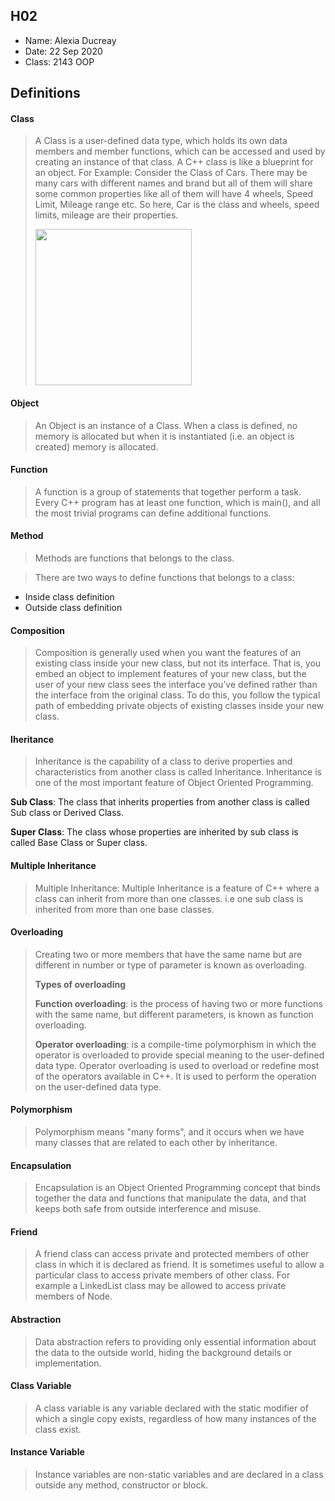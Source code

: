 
## H02

- Name: Alexia Ducreay
- Date: 22 Sep 2020
- Class: 2143 OOP

## Definitions

#### Class

> A Class is a user-defined data type, which holds its own data members and member functions,
> which can be accessed and used by creating an instance of that class. 
> A C++ class is like a blueprint for an object.
> For Example: Consider the Class of Cars. There may be many cars with different 
> names and brand but all of them will share some common properties like all of 
> them will have 4 wheels, Speed Limit, Mileage range etc. So here, Car is the 
> class and wheels, speed limits, mileage are their properties. 
>
><img src="https://ds055uzetaobb.cloudfront.net/image_optimizer/722c82aff075a14313be7fa7463f7fedad151a0a.png" width=250>


#### Object
> An Object is an instance of a Class. When a class is defined,
> no memory is allocated but when it is instantiated (i.e. an object is created)
> memory is allocated.



#### Function
> A function is a group of statements that together perform a task. 
> Every C++ program has at least one function, which is main(), and all
> the most trivial programs can define additional functions.

#### Method
> Methods are functions that belongs to the class.

> There are two ways to define functions that belongs to a class:

* Inside class definition
* Outside class definition

#### Composition
> Composition is generally used when you want the features of an existing class inside
> your new class, but not its interface. That is, you embed an object to implement features
> of your new class, but the user of your new class sees the interface you’ve defined rather 
> than the interface from the original class. To do this, you follow the typical path of embedding
> private objects of existing classes inside your new class.

#### Iheritance
> Inheritance is the capability of a class to derive properties and characteristics from another class is
> called Inheritance. Inheritance is one of the most important feature of Object Oriented Programming.

**Sub Class**: The class that inherits properties from another class is called Sub class or Derived Class.

**Super Class**: The class whose properties are inherited by sub class is called Base Class or Super class.

#### Multiple Inheritance
> Multiple Inheritance: Multiple Inheritance is a feature of C++ where a class can inherit from more than
> one classes. i.e one sub class is inherited from more than one base classes.

#### Overloading 
> Creating two or more members that have the same name but are different in number or type of parameter 
> is known as overloading.
>
>**Types of overloading**
>
>**Function overloading**: is the process of having two or more functions with the same name, but different
>parameters, is known as function overloading.
>
>**Operator overloading**: is a compile-time polymorphism in which the operator is overloaded to provide 
>special meaning to the user-defined data type. Operator overloading is used to overload or redefine 
>most of the operators available in C++. It is used to perform the operation on the user-defined data type.

#### Polymorphism
>Polymorphism means "many forms", and it occurs when we have many classes that are related to each other by inheritance.

#### Encapsulation
>Encapsulation is an Object Oriented Programming concept that binds together the data and functions that 
>manipulate the data, and that keeps both safe from outside interference and misuse. 

#### Friend
>A friend class can access private and protected members of other class in which it is declared
>as friend. It is sometimes useful to allow a particular class to access private members of other class.
>For example a LinkedList class may be allowed to access private members of Node.

#### Abstraction
>Data abstraction refers to providing only essential information about the data to the outside world,
>hiding the background details or implementation.

#### Class Variable
>A class variable is any variable declared with the static modifier of which a single copy exists,
>regardless of how many instances of the class exist.

#### Instance Variable
>Instance variables are non-static variables and are declared in a class outside any method, constructor or block.




